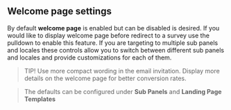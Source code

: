 ## Welcome page settings

By default **welcome page** is enabled but can be disabled is desired. If you would like to display welcome page before redirect to a survey use the pulldown to enable this feature. If you are targeting to multiple sub panels and locales these controls allow you to switch between different sub panels and locales and provide customizations for each of them.

> TIP! Use more compact wording in the email invitation. Display more details on the welcome page for better conversion rates.

> The defaults can be configured under **Sub Panels** and **Landing Page Templates**
